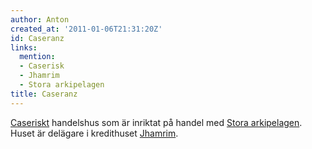 ```yaml
---
author: Anton
created_at: '2011-01-06T21:31:20Z'
id: Caseranz
links:
  mention:
  - Caserisk
  - Jhamrim
  - Stora arkipelagen
title: Caseranz
---
```


[Caseriskt] handelshus som är inriktat på handel med [Stora arkipelagen]. Huset är delägare i
kredithuset [Jhamrim].

  [Caseriskt]: Caserisk
  [Stora arkipelagen]: Stora_arkipelagen
  [Jhamrim]: Jhamrim
